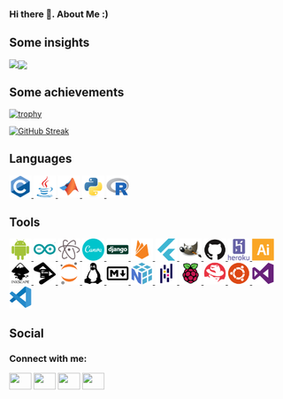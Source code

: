 ### Hi there 👋. About Me :)
<!--
**qalmaqihir/qalmaqihir** is a ✨ _special_ ✨ repository because its `README.md` (this file) appears on your GitHub profile.

Here are some ideas to get you started:

- 🔭 I’m currently working on ...
- 🌱 I’m currently learning ...
- 👯 I’m looking to collaborate on ...
- 🤔 I’m looking for help with ...
- 💬 Ask me about ...
- 📫 How to reach me: ...
- 😄 Pronouns: ...
- ⚡ Fun fact: ...

[![My GitHub stats](https://github-readme-stats.vercel.app/api?username=qalmaqihir)](https://github.com/anuraghazra/github-readme-stats)
![My GitHub stats](https://github-readme-stats.vercel.app/api?username=qalmaqihir&hide=contribs,prs)
![My GitHub stats](https://github-readme-stats.vercel.app/api?username=qalmaqihir&count_private=true)
![My GitHub stats](https://github-readme-stats.vercel.app/api?username=qalmaqihir&show_icons=true)
![My GitHub stats](https://github-readme-stats.vercel.app/api?username=qalmaqihir&show_icons=true&theme=radical)

Github extra pins
[![Readme Card](https://github-readme-stats.vercel.app/api/pin/?username=qalmaqihir&repo=github-readme-stats)](https://github.com/qalmaqihir/github-readme-stats)
Github Lang card
[![Top Langs](https://github-readme-stats.vercel.app/api/top-langs/?username=anuraghazra)](https://github.com/anuraghazra/github-readme-stats)

Used these

![My GitHub stats](https://github-readme-stats.vercel.app/api?username=qalmaqihir&count_private=true&show_icons=true)

[![Top Langs](https://github-readme-stats.vercel.app/api/top-langs/?username=qalmaqihir&layout=compact)](https://github.com/qalmaqihir/github-readme-stats)
-->


## Some insights
<a href="">
  <img align="left" src="https://github-readme-stats.vercel.app/api?username=qalmaqihir&count_private=true&show_icons=true&hide=contribs" />
</a>
<a href="https://github.com/qalmaqihir/github-readme-stats">
  <img align="center" src="https://github-readme-stats.vercel.app/api/top-langs/?username=qalmaqihir&layout=compact" />
</a>


## Some achievements 
[![trophy](https://github-profile-trophy.vercel.app/?username=qalmaqihir&row=1&margin-w=15&margin-h=15)](https://github.com/ryo-ma/github-profile-trophy)

[![GitHub Streak](https://github-readme-streak-stats.herokuapp.com/?user=qalmaqihir)](https://git.io/streak-stats)

## Languages
<p align="left"> <a href="https://www.cprogramming.com/" target="_blank"> <img src="https://github.com/devicons/devicon/blob/master/icons/c/c-original.svg" alt="c" width="40" height="40"/> </a> <a href="https://www.java.com/en/" target="_blank"> <img src="https://github.com/devicons/devicon/blob/master/icons/java/java-original.svg" alt="java" width="40" height="40"/> </a> <a href="https://www.mathworks.com/?s_tid=mlh_gn_logo" target="_blank"> <img src="https://github.com/devicons/devicon/blob/master/icons/matlab/matlab-original.svg" alt="matlab" width="40" height="40"/> </a> <a href="https://www.python.org" target="_blank"> <img src="https://github.com/devicons/devicon/blob/master/icons/python/python-original.svg" alt="python" width="40" height="40"/> </a><a href="https://www.r-project.org/" target="_blank"> <img src="https://github.com/devicons/devicon/blob/master/icons/r/r-original.svg" alt="r" width="40" height="40"/></a> </p>

## Tools
<p align="left"> <a href="" target="_blank"> <img src="https://github.com/devicons/devicon/blob/master/icons/android/android-original.svg" alt="android" width="40" height="40"/> </a> <a href="" target="_blank"> <img src="https://github.com/devicons/devicon/blob/master/icons/arduino/arduino-original.svg" alt="arduino" width="40" height="40"/> </a> <a href="https://www.mathworks.com/?s_tid=mlh_gn_logo" target="_blank"> <img src="https://github.com/devicons/devicon/blob/master/icons/atom/atom-original.svg" alt="atom" width="40" height="40"/> </a> <a href="" target="_blank"> <img src="https://github.com/devicons/devicon/blob/master/icons/canva/canva-original.svg" alt="canva" width="40" height="40"/> </a>  <a href="" target="_blank"> <img src="https://github.com/devicons/devicon/blob/master/icons/django/django-original.svg" alt="django" width="40" height="40"/> </a> <a href="" target="_blank"> <img src="https://github.com/devicons/devicon/blob/master/icons/firebase/firebase-plain.svg" alt="firebase" width="40" height="40"/> </a> <a href="" target="_blank"> <img src="https://github.com/devicons/devicon/blob/master/icons/flutter/flutter-plain.svg" alt="flutter" width="40" height="40"/> </a> <a href="" target="_blank"> <img src="https://github.com/devicons/devicon/blob/master/icons/gimp/gimp-original.svg" alt="gimp" width="40" height="40"/> </a> <a href="" target="_blank"> <img src="https://github.com/devicons/devicon/blob/master/icons/github/github-original.svg" alt="github" width="40" height="40"/> </a> <a href="" target="_blank"> <img src="https://github.com/devicons/devicon/blob/master/icons/heroku/heroku-plain-wordmark.svg" alt="heroku" width="40" height="40"/> </a> <a href="" target="_blank"> <img src="https://github.com/devicons/devicon/blob/master/icons/illustrator/illustrator-plain.svg" alt="illustrator" width="40" height="40"/> </a> <a href="" target="_blank"> <img src="https://github.com/devicons/devicon/blob/master/icons/inkscape/inkscape-plain-wordmark.svg" alt="inkscape" width="40" height="40"/> </a><a href="" target="_blank"> <img src="https://github.com/devicons/devicon/blob/master/icons/jetbrains/jetbrains-plain.svg" alt="jetbrain" width="40" height="40"/> </a><a href="" target="_blank"> <img src="https://github.com/devicons/devicon/blob/master/icons/jupyter/jupyter-original.svg" alt="jupyter" width="40" height="40"/> </a> <a href="" target="_blank"> <img src="https://github.com/devicons/devicon/blob/master/icons/linux/linux-plain.svg" alt="linux" width="40" height="40"/> </a> <a href="" target="_blank"> <img src="https://github.com/devicons/devicon/blob/master/icons/markdown/markdown-original.svg" alt="markdown" width="40" height="40"/> </a> <a href="" target="_blank"> <img src="https://github.com/devicons/devicon/blob/master/icons/numpy/numpy-original.svg" alt="numpy" width="40" height="40"/> </a> <a href="" target="_blank"> <img src="https://github.com/devicons/devicon/blob/master/icons/pandas/pandas-original.svg" alt="pandas" width="40" height="40"/> </a>
    <a href="" target="_blank"> <img src="https://github.com/devicons/devicon/blob/master/icons/raspberrypi/raspberrypi-original.svg" alt="raspberrypi" width="40" height="40"/> </a> <a href="" target="_blank"> <img src="https://github.com/devicons/devicon/blob/master/icons/redhat/redhat-plain.svg" alt="redhat" width="40" height="40"/> </a> <a href="" target="_blank"> <img src="https://github.com/devicons/devicon/blob/master/icons/ubuntu/ubuntu-plain.svg" alt="ubuntu" width="40" height="40"/> </a> <a href="" target="_blank"> <img src="https://github.com/devicons/devicon/blob/master/icons/visualstudio/visualstudio-plain.svg" alt="visualstudio" width="40" height="40"/> </a><a href="" target="_blank"> <img src="https://github.com/devicons/devicon/blob/master/icons/vscode/vscode-original.svg" alt="viscode" width="40" height="40"/> </a>
  
</p>


## Social
<h3 align="left">Connect with me:</h3>
<p align="left"> <a href="https://twitter.com/JawadHa49605912" target="blank"><img align="center" src="https://cdn.jsdelivr.net/npm/simple-icons@3.0.1/icons/twitter.svg" alt="" height="30" width="40" /></a> <a href="https://www.linkedin.com/in/jawad-haider-uca/" target="blank"><img align="center" src="https://cdn.jsdelivr.net/npm/simple-icons@3.0.1/icons/linkedin.svg" alt="" height="30" width="40" /></a> <a href="https://www.instagram.com/falconsiisms" target="blank"><img align="center" src="https://cdn.jsdelivr.net/npm/simple-icons@3.0.1/icons/instagram.svg" alt="" height="30" width="40" /></a> <a href="https://discord.gg/APA5skZx7K" target="blank"><img align="center" src="https://cdn.jsdelivr.net/npm/simple-icons@3.0.1/icons/discord.svg" alt="" height="30" width="40" /></a>
</p>

